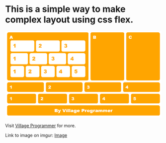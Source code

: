 
# This is a simple way to make complex layout using css flex.
![CSS FLEX DEMO by Village Programme](./images/flexbox-training.png)

Visit [Village Programmer](https://villageprogrammer.blogspot.com/) for more.

Link to image on imgur: [Image](https://i.imgur.com/QESHpr1.png)